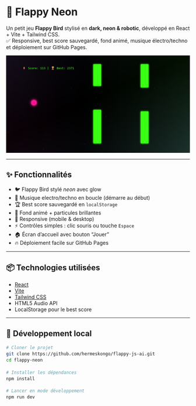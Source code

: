 # 🚀 Flappy Neon

Un petit jeu **Flappy Bird** stylisé en **dark, neon & robotic**, développé en React + Vite + Tailwind CSS.  
✅ Responsive, best score sauvegardé, fond animé, musique électro/techno et déploiement sur GitHub Pages.

![screenshot](./public/image.png)

---

## ✨ Fonctionnalités

- 🐦 Flappy Bird stylé *neon* avec glow
- 🎵 Musique electro/techno en boucle (démarre au début)
- 🏆 Best score sauvegardé en `localStorage`
- 🌌 Fond animé + particules brillantes
- 📱 Responsive (mobile & desktop)
- ⚡ Contrôles simples : clic souris ou touche `Espace`
- 🏠 Écran d’accueil avec bouton “Jouer”
- 🔥 Déploiement facile sur GitHub Pages

---

## 📦 Technologies utilisées

- [React](https://reactjs.org/)
- [Vite](https://vitejs.dev/)
- [Tailwind CSS](https://tailwindcss.com/)
- HTML5 Audio API
- LocalStorage pour le best score

---

## 🚀 Développement local

```bash
# Cloner le projet
git clone https://github.com/hermeskongo/flappy-js-ai.git
cd flappy-neon

# Installer les dépendances
npm install

# Lancer en mode développement
npm run dev
